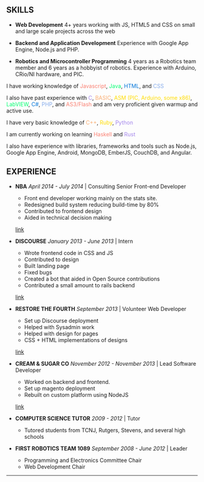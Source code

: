 ## SKILLS

- **Web Development** 4+ years working with JS, HTML5 and CSS on small and large scale projects across the web

- **Backend and Application Development** Experience with Google App Engine, Node.js and PHP.

- **Robotics and Microcontroller Programming** 4 years as a Robotics team member and 6 years as a hobbyist of robotics. Experience with Arduino, CRio/NI hardware, and PIC.


I have working knowledge of <span class="highlight red">Javascript</span>, <span class="highlight green">Java</span>, <span class="highlight blue">HTML</span>, and <span class="highlight indigo">CSS</span>

I also have past experience with <span class="highlight violet">C</span>, <span class="highlight orange">BASIC</span>, <span class="highlight yellow">ASM (PIC, Arduino, some x86)</span>, <span class="highlight green">LabVIEW</span>, <span class="highlight blue">C#</span>, <span class="highlight indigo">PHP</span>, and <span class="highlight red">AS3/Flash</span> and am very proficient given warmup and active use.

I have very basic knowledge of <span class="highlight orange">C++</span>, <span class="highlight yellow">Ruby</span>, <span class="highlight violet">Python</span>

I am currently working on learning <span class="highlight red">Haskell</span> and <span class="highlight violet">Rust</span> 

I also have experience with libraries, frameworks and tools such as Node.js, Google App Engine, Android, MongoDB, EmberJS, CouchDB, and Angular.


## EXPERIENCE
- **NBA** *April 2014 - July 2014* | Consulting Senior Front-end Developer 

  - Front end developer working mainly on the stats site.
  - Redesigned build system reducing build-time by 80%
  - Contributed to frontend design
  - Aided in technical decision making

  [link](http://stats.nba.com)  

- **DISCOURSE** *January 2013 - June 2013*  |  Intern

  - Wrote frontend code in CSS and JS
  - Contributed to design
  - Built landing page
  - Fixed bugs
  - Created a bot that aided in Open Source contributions
  - Contributed a small amount to rails backend  

  [link](http://discourse.org)

- **RESTORE THE FOURTH** *September 2013*  |  Volunteer Web Developer

  - Set up Discourse deployment
  - Helped with Sysadmin work
  - Helped with design for pages
  - CSS + HTML implementations of designs  
  
  [link](http://discuss.restorethe4th.com/)
    
- **CREAM & SUGAR CO** *November 2012 - November 2013*  |  Lead Software Developer 

  - Worked on backend and frontend.
  - Set up magento deployment
  - Rebuilt on custom platform using NodeJS

  [link](https://www.behance.net/gallery/15339683/Cream-and-Sugar)
  
- **COMPUTER SCIENCE TUTOR** *2009 - 2012* | Tutor

  - Tutored students from TCNJ, Rutgers, Stevens, and several high schools

- **FIRST ROBOTICS TEAM 1089** *September 2008 - June 2012* | Leader

  - Programming and Electronics Committee Chair
  - Web Development Chair

<hr/>

<style>


  .red {
    color: #FA8072;
  }

  .orange {
    color: #FAAD72;
  }

  .yellow {
    color: #FFDC00;
  }

  .green {
    color: #01FF70;
  }

  .blue {
    color: #0074D9;
  }

  .indigo {
    color: #87ACEB;
  }

  .violet {
    color: #A487EB;
  }
</style>
